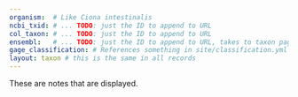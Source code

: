 ```yaml
---
organism:  # Like Ciona intestinalis
ncbi_txid: # ... TODO: just the ID to append to URL                                   
col_taxon: # ... TODO: just the ID to append to URL                                           
ensembl:   # ... TODO: just the ID to append to URL, takes to taxon page
gage_classification: # References something in site/classification.yml
layout: taxon # this is the same in all records
---
```


These are notes that are displayed.
